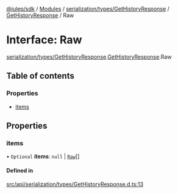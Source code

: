 [@julep/sdk](../README.md) / [Modules](../modules.md) / [serialization/types/GetHistoryResponse](../modules/serialization_types_GetHistoryResponse.md) / [GetHistoryResponse](../modules/serialization_types_GetHistoryResponse.GetHistoryResponse.md) / Raw

# Interface: Raw

[serialization/types/GetHistoryResponse](../modules/serialization_types_GetHistoryResponse.md).[GetHistoryResponse](../modules/serialization_types_GetHistoryResponse.GetHistoryResponse.md).Raw

## Table of contents

### Properties

- [items](serialization_types_GetHistoryResponse.GetHistoryResponse.Raw.md#items)

## Properties

### items

• `Optional` **items**: ``null`` \| [`Raw`](serialization_types_ChatMlMessage.ChatMlMessage.Raw.md)[]

#### Defined in

[src/api/serialization/types/GetHistoryResponse.d.ts:13](https://github.com/julep-ai/samantha-monorepo/blob/9aefd53/sdks/js/src/api/serialization/types/GetHistoryResponse.d.ts#L13)
